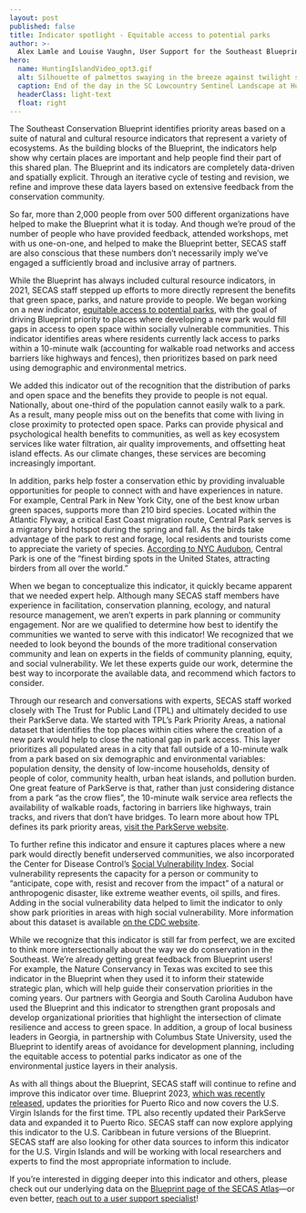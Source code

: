 ```yaml
---
layout: post
published: false
title: Indicator spotlight - Equitable access to potential parks 
author: >-
  Alex Lamle and Louise Vaughn, User Support for the Southeast Blueprint
hero:
  name: HuntingIslandVideo_opt3.gif
  alt: Silhouette of palmettos swaying in the breeze against twilight sky.
  caption: End of the day in the SC Lowcountry Sentinel Landscape at Hunting Island. Photo by Jean Gray Mohs.
  headerClass: light-text
  float: right
---
```

The Southeast Conservation Blueprint identifies priority areas based on a suite of natural and cultural resource indicators that represent a variety of ecosystems. As the building blocks of the Blueprint, the indicators help show why certain places are important and help people find their part of this shared plan. The Blueprint and its indicators are completely data-driven and spatially explicit. Through an iterative cycle of testing and revision, we refine and improve these data layers based on extensive feedback from the conservation community.  

So far, more than 2,000 people from over 500 different organizations have helped to make the Blueprint what it is today. And though we’re proud of the number of people who have provided feedback, attended workshops, met with us one-on-one, and helped to make the Blueprint better, SECAS staff are also conscious that these numbers don’t necessarily imply we’ve engaged a sufficiently broad and inclusive array of partners.<!--more-->   

While the Blueprint has always included cultural resource indicators, in 2021, SECAS staff stepped up efforts to more directly represent the benefits that green space, parks, and nature provide to people. We began working on a new indicator, [equitable access to potential parks](https://secas-fws.hub.arcgis.com/maps/fws::equitable-access-to-potential-parks-southeast-blueprint-indicator-2023/about), with the goal of driving Blueprint priority to places where developing a new park would fill gaps in access to open space within socially vulnerable communities. This indicator identifies areas where residents currently lack access to parks within a 10-minute walk (accounting for walkable road networks and access barriers like highways and fences), then prioritizes based on park need using demographic and environmental metrics. 

We added this indicator out of the recognition that the distribution of parks and open space and the benefits they provide to people is not equal. Nationally, about one-third of the population cannot easily walk to a park. As a result, many people miss out on the benefits that come with living in close proximity to protected open space. Parks can provide physical and psychological health benefits to communities, as well as key ecosystem services like water filtration, air quality improvements, and offsetting heat island effects. As our climate changes, these services are becoming increasingly important.  

In addition, parks help foster a conservation ethic by providing invaluable opportunities for people to connect with and have experiences in nature. For example, Central Park in New York City, one of the best know urban green spaces, supports more than 210 bird species. Located within the Atlantic Flyway, a critical East Coast migration route, Central Park serves is a migratory bird hotspot during the spring and fall. As the birds take advantage of the park to rest and forage, local residents and tourists come to appreciate the variety of species. [According to NYC Audubon](https://www.nycaudubon.org/events-birding/birding-resources/birding-in-nyc/birding-in-manhattan/central-park), Central Park is one of the “finest birding spots in the United States, attracting birders from all over the world.”  

When we began to conceptualize this indicator, it quickly became apparent that we needed expert help. Although many SECAS staff members have experience in facilitation, conservation planning, ecology, and natural resource management, we aren’t experts in park planning or community engagement. Nor are we qualified to determine how best to identify the communities we wanted to serve with this indicator! We recognized that we needed to look beyond the bounds of the more traditional conservation community and lean on experts in the fields of community planning, equity, and social vulnerability. We let these experts guide our work, determine the best way to incorporate the available data, and recommend which factors to consider.

Through our research and conversations with experts, SECAS staff worked closely with The Trust for Public Land (TPL) and ultimately decided to use their ParkServe data. We started with TPL’s Park Priority Areas, a national dataset that identifies the top places within cities where the creation of a new park would help to close the national gap in park access. This layer prioritizes all populated areas in a city that fall outside of a 10-minute walk from a park based on six demographic and environmental variables: population density, the density of low-income households, density of people of color, community health, urban heat islands, and pollution burden. One great feature of ParkServe is that, rather than just considering distance from a park “as the crow flies”, the 10-minute walk service area reflects the availability of walkable roads, factoring in barriers like highways, train tracks, and rivers that don’t have bridges. To learn more about how TPL defines its park priority areas, [visit the ParkServe website](https://www.tpl.org/parkserve). 

To further refine this indicator and ensure it captures places where a new park would directly benefit underserved communities, we also incorporated the Center for Disease Control’s [Social Vulnerability Index](https://www.atsdr.cdc.gov/placeandhealth/svi/index.html). Social vulnerability represents the capacity for a person or community to “anticipate, cope with, resist and recover from the impact” of a natural or anthropogenic disaster, like extreme weather events, oil spills, and fires. Adding in the social vulnerability data helped to limit the indicator to only show park priorities in areas with high social vulnerability. More information about this dataset is available [on the CDC website](https://www.atsdr.cdc.gov/placeandhealth/svi/documentation/SVI_documentation_2018.html). 

While we recognize that this indicator is still far from perfect, we are excited to think more intersectionally about the way we do conservation in the Southeast. We’re already getting great feedback from Blueprint users!  
For example, the Nature Conservancy in Texas was excited to see this indicator in the Blueprint when they used it to inform their statewide strategic plan, which will help guide their conservation priorities in the coming years. Our partners with Georgia and South Carolina Audubon have used the Blueprint and this indicator to strengthen grant proposals and develop organizational priorities that highlight the intersection of climate resilience and access to green space. In addition, a group of local business leaders in Georgia, in partnership with Columbus State University, used the Blueprint to identify areas of avoidance for development planning, including the equitable access to potential parks indicator as one of the environmental justice layers in their analysis.  

As with all things about the Blueprint, SECAS staff will continue to refine and improve this indicator over time. Blueprint 2023, [which was recently released](https://secassoutheast.org/2023/10/27/Southeast-Conservation-Blueprint-2023-now-available.html), updates the priorities for Puerto Rico and now covers the U.S. Virgin Islands for the first time. TPL also recently updated their ParkServe data and expanded it to Puerto Rico. SECAS staff can now explore applying this indicator to the U.S. Caribbean in future versions of the Blueprint. SECAS staff are also looking for other data sources to inform this indicator for the U.S. Virgin Islands and will be working with local researchers and experts to find the most appropriate information to include. 

If you’re interested in digging deeper into this indicator and others, please check out our underlying data on the [Blueprint page of the SECAS Atlas](https://secas-fws.hub.arcgis.com/pages/blueprint)—or even better, [reach out to a user support specialist](https://secassoutheast.org/staff)! 
